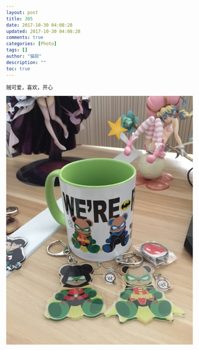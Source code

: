```yaml
---
layout: post
title: 305
date: 2017-10-30 04:08:28
updated: 2017-10-30 04:08:28
comments: true
categories: [Photo]
tags: []
author: "猫厨"
description: ""
toc: true
---
```


<p>贼可爱，喜欢，开心</p>

![](https://raw.githubusercontent.com/alicewish/meowchain247/master/img_cVZNdzJtQk9JV2ZwUG8yeVU0SzNwby9URkkzMGNkaDluUDNtRkhVaUg2Nm9QMklzbUt2QVd3PT0.jpg)